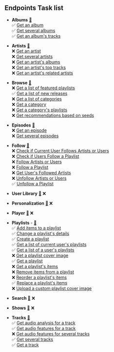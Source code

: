 
## Endpoints Task list
  
- **Albums** [🔗](https://developer.spotify.com/documentation/web-api/reference/albums)  
    ✅ [Get an album](https://developer.spotify.com/documentation/web-api/reference/albums/get-album)  
    ✅ [Get several albums](https://developer.spotify.com/documentation/web-api/reference/albums/get-several-albums)    
    ✅ [Get an album's tracks](https://developer.spotify.com/documentation/web-api/reference/albums/get-albums-tracks)    
  
- **Artists** [🔗](https://developer.spotify.com/documentation/web-api/reference/artists)  
    ❌ [Get an artist](https://developer.spotify.com/documentation/web-api/reference/artists/get-artist/)  
    ❌ [Get several artists](https://developer.spotify.com/documentation/web-api/reference/artists/get-several-artists/)  
    ❌ [Get an artist's albums](https://developer.spotify.com/documentation/web-api/reference/artists/get-artists-albums/)  
    ❌ [Get an artist's top tracks](https://developer.spotify.com/documentation/web-api/reference/artists/get-artists-albums/)  
    ❌ [Get an artist's related artists](https://developer.spotify.com/documentation/web-api/reference/artists/get-related-artists/)  

- **Browse** [🔗](https://developer.spotify.com/documentation/web-api/reference/browse/)  
    ❌ [Get a list of featured playlists](https://developer.spotify.com/documentation/web-api/reference/browse/get-list-featured-playlists/)  
    ✅ [Get a list of new releases](https://developer.spotify.com/documentation/web-api/reference/browse/get-list-new-releases/)  
    ❌ [Get a list of categories](https://developer.spotify.com/documentation/web-api/reference/browse/get-list-categories/)  
    ❌ [Get a category](https://developer.spotify.com/documentation/web-api/reference/browse/get-category/)  
    ❌ [Get a category's playlists](https://developer.spotify.com/documentation/web-api/reference/browse/get-categorys-playlists/)  
    ❌ [Get recommendations based on seeds](https://developer.spotify.com/documentation/web-api/reference/browse/get-recommendations/)  

- **Episodes** [🔗](https://developer.spotify.com/documentation/web-api/reference/episodes/)  
    ❌ [Get an episode](https://developer.spotify.com/documentation/web-api/reference/episodes/get-an-episode/)  
    ❌ [Get several episodes](https://developer.spotify.com/documentation/web-api/reference/episodes/get-several-episodes/)  

- **Follow** [🔗](https://developer.spotify.com/documentation/web-api/reference/follow/)  
    ❌ [Check if Current User Follows Artists or Users](https://developer.spotify.com/documentation/web-api/reference/follow/check-current-user-follows/)  
    ❌ [Check if Users Follow a Playlist](https://developer.spotify.com/documentation/web-api/reference/follow/check-user-following-playlist/)  
    ❌ [Follow Artists or Users](https://developer.spotify.com/documentation/web-api/reference/follow/follow-artists-users/)  
    ❌ [Follow a Playlist](https://developer.spotify.com/documentation/web-api/reference/follow/follow-playlist/)  
    ❌ [Get User's Followed Artists](https://developer.spotify.com/documentation/web-api/reference/follow/get-followed/)  
    ❌ [Unfollow Artists or Users](https://developer.spotify.com/documentation/web-api/reference/follow/unfollow-artists-users/)  
    ✅ [Unfollow a Playlist](https://developer.spotify.com/documentation/web-api/reference/follow/unfollow-playlist/)  

- **User Library** [🔗](https://developer.spotify.com/documentation/web-api/reference/library/) ❌

- **Personalization** [🔗](https://developer.spotify.com/documentation/web-api/reference/personalization/) ❌

- **Player** [🔗](https://developer.spotify.com/documentation/web-api/reference/player/) ❌

- **Playlists** - [🔗](https://developer.spotify.com/documentation/web-api/reference/playlists/)  
    ✅ [Add items to a playlist](https://developer.spotify.com/documentation/web-api/reference/playlists/add-tracks-to-playlist/)   
    ✅ [Change a playlist's details](https://developer.spotify.com/documentation/web-api/reference/playlists/change-playlist-details/)  
    ✅ [Create a playlist](https://developer.spotify.com/documentation/web-api/reference/playlists/create-playlist/)  
    ✅ [Get a list of current user's playlists](https://developer.spotify.com/documentation/web-api/reference/playlists/get-a-list-of-current-users-playlists/)  
    ✅ [Get a list of a user's playlists](https://developer.spotify.com/documentation/web-api/reference/playlists/get-list-users-playlists/)  
    ❌ [Get a playlist cover image](https://developer.spotify.com/documentation/web-api/reference/playlists/get-playlist-cover/)  
    ✅ [Get a playlist](https://developer.spotify.com/documentation/web-api/reference/playlists/get-playlist/)  
    ❌ [Get a playlist's items](https://developer.spotify.com/documentation/web-api/reference/playlists/get-playlists-tracks/)  
    ❌ [Remove items from a playlist](https://developer.spotify.com/documentation/web-api/reference/playlists/remove-tracks-playlist/)  
    ❌ [Reorder a playlist's items](https://developer.spotify.com/documentation/web-api/reference/playlists/reorder-playlists-tracks/)  
    ✅ [Replace a playlist's items](https://developer.spotify.com/documentation/web-api/reference/playlists/replace-playlists-tracks/)  
    ❌ [Upload a custom playlist cover image](https://developer.spotify.com/documentation/web-api/reference/playlists/upload-custom-playlist-cover/)  

- **Search** [🔗](https://developer.spotify.com/documentation/web-api/reference/search/search/) ❌

- **Shows** [🔗](https://developer.spotify.com/documentation/web-api/reference/shows/) ❌

- **Tracks** [🔗](https://developer.spotify.com/documentation/web-api/reference/tracks/)  
   ✅ [Get audio analysis for a track](https://developer.spotify.com/documentation/web-api/reference/tracks/get-audio-analysis/)  
   ✅ [Get audio features for a track](https://developer.spotify.com/documentation/web-api/reference/tracks/get-audio-features/)  
   ❌ [Get audio features for several tracks](https://developer.spotify.com/documentation/web-api/reference/tracks/get-several-audio-features/)  
   ✅ [Get several tracks](https://developer.spotify.com/documentation/web-api/reference/tracks/get-several-tracks/)  
   ✅ [Get a track](https://developer.spotify.com/documentation/web-api/reference/tracks/get-track/)  
